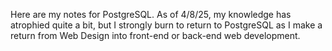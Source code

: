 Here are my notes for PostgreSQL. As of 4/8/25, my knowledge has atrophied quite a bit, but I strongly burn to return to PostgreSQL as I make a return from Web Design into front-end or back-end web development.
